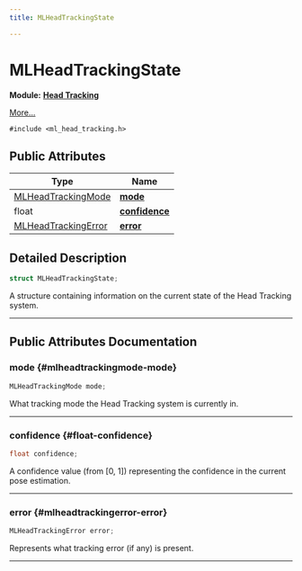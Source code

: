 ```yaml
---
title: MLHeadTrackingState

---
```


# MLHeadTrackingState

**Module:** **[Head Tracking](/versioned_docs/version-03-Jan-2023/api-ref/api/Modules/group___head_tracking/group___head_tracking.md)**



 [More...](#detailed-description)


`#include <ml_head_tracking.h>`

## Public Attributes

| Type           | Name           |
| -------------- | -------------- |
| [MLHeadTrackingMode](/versioned_docs/version-03-Jan-2023/api-ref/api/Modules/group___head_tracking/group___head_tracking.md#enums-mlheadtrackingmode) | **[mode](/versioned_docs/version-03-Jan-2023/api-ref/api/Modules/group___head_tracking/struct_m_l_head_tracking_state.md#mlheadtrackingmode-mode)**  |
| float | **[confidence](/versioned_docs/version-03-Jan-2023/api-ref/api/Modules/group___head_tracking/struct_m_l_head_tracking_state.md#float-confidence)**  |
| [MLHeadTrackingError](/versioned_docs/version-03-Jan-2023/api-ref/api/Modules/group___head_tracking/group___head_tracking.md#enums-mlheadtrackingerror) | **[error](/versioned_docs/version-03-Jan-2023/api-ref/api/Modules/group___head_tracking/struct_m_l_head_tracking_state.md#mlheadtrackingerror-error)**  |

## Detailed Description

```cpp
struct MLHeadTrackingState;
```


A structure containing information on the current state of the Head Tracking system. 





-----------
## Public Attributes Documentation

### mode {#mlheadtrackingmode-mode}

```cpp
MLHeadTrackingMode mode;
```


What tracking mode the Head Tracking system is currently in. 





-----------

### confidence {#float-confidence}

```cpp
float confidence;
```


A confidence value (from [0, 1]) representing the confidence in the current pose estimation. 





-----------

### error {#mlheadtrackingerror-error}

```cpp
MLHeadTrackingError error;
```


Represents what tracking error (if any) is present. 





-----------

